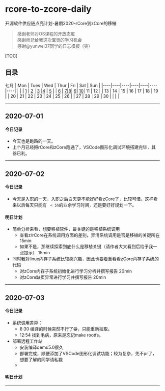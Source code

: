 # rcore-to-zcore-daily
开源软件供应链点亮计划-暑期2020-rCore到zCore的移植


>感谢老师对OS课程的开放态度\
>感谢师兄给我这次宝贵的学习机会\
>感谢@yunwei37同学的日志模板（笑）

[TOC]

## 目录

七月
| Mon        | Tues       | Wed        | Thur       | Fri        | Sat        | Sun        |
|----|----|----|----|----|----|----|
|  |  | [1](#2020-07-01) | [2](#2020-07-02)  | [3](#2020-07-03)   |[4](#4)   | [5](#5) |
| [6](#6)    | [7](#7)|[8](#8)| [9](#9)| [10](#10)| 11  | 12  |
| 13  | 14  | 15  | 16  | 17  | 18  | 19  |
| 20  | 21  | 22  | 23  | 24  | 25  | 26  |
| 27 | 28 | 29  | 30 |  |  |  |

------

## 2020-07-01

#### 今日记录
- 今天也是跑路的一天。
- 上个月已经把rCore和zCore跑通了，VSCode图形化调试环境搭建完毕，其器已利。
------------------------------------------
## 2020-07-02

#### 今日记录
- 今天是入职的一天，入职之后白天更不能好好看zCore了，比较可惜。这样看来以后每天只能有 ` < 5h`的业余学习时间，还是要好好规划一下。

#### 明日计划
- 简单分析来看，想要移植软件，最关键的是移植系统调用
	- 查看z/rCore在系统调用方面的差别，弄清系统调用是否是移植的关键所在 15min
	- 如果不是，那继续探索到底什么是移植关键（请作者大大看到后给予我一点提示） 15min
- 同时我对linux内存子系统比较感兴趣，因此也要着重看看zCore内存子系统的代码
	- 对zCore内存子系统初始化进行学习分析并撰写报告 20min
	- 对zCore缺页异常进行学习并撰写报告 20min
------------------------------------------

## 2020-07-03

#### 今日记录

- 系统调用差异：
	- 8:30 编译的时候突然不行了😁，只能重新拉取。
	- 12:54 找到毛病，原来是忘记make rootfs。
- 部署远程工作站
	- 安装编译qemu5.0很久
	- 部署完成，顺便添加了VSCode图形化调试功能；较为复杂，先不pr了，想要了解的同学请私戳
	- 



#### 明日计划





------------------------------------------
